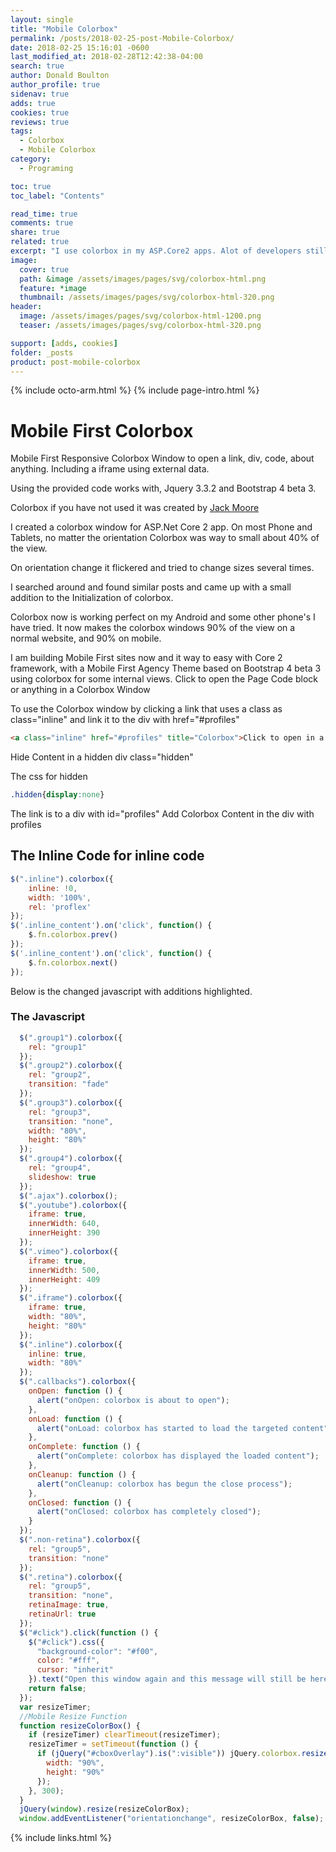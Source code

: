 ```yaml
---
layout: single
title: "Mobile Colorbox"
permalink: /posts/2018-02-25-post-Mobile-Colorbox/
date: 2018-02-25 15:16:01 -0600
last_modified_at: 2018-02-28T12:42:38-04:00
search: true
author: Donald Boulton
author_profile: true
sidenav: true
adds: true
cookies: true
reviews: true
tags:
  - Colorbox
  - Mobile Colorbox
category:
  - Programing

toc: true
toc_label: "Contents"

read_time: true
comments: true
share: true
related: true
excerpt: "I use colorbox in my ASP.Core2 apps. Alot of developers still do in their applications. Mobile First Responsive Colorbox Window to open a link, div, code, about anything. Including a iframe using external data."
image:
  cover: true
  path: &image /assets/images/pages/svg/colorbox-html.png
  feature: *image
  thumbnail: /assets/images/pages/svg/colorbox-html-320.png
header:
  image: /assets/images/pages/svg/colorbox-html-1200.png
  teaser: /assets/images/pages/svg/colorbox-html-320.png

support: [adds, cookies]
folder: _posts
product: post-mobile-colorbox 
---
```


{% include octo-arm.html %}
{% include page-intro.html %}

# Mobile First Colorbox

Mobile First Responsive Colorbox Window to open a link, div, code, about anything. Including a iframe using external data.

Using the provided code works with, Jquery 3.3.2 and Bootstrap 4 beta 3.

Colorbox if you have not used it was created by [Jack Moore](http://www.jacklmoore.com/colorbox/)

I created a colorbox window for ASP.Net Core 2 app. On most Phone and Tablets, no matter the orientation Colorbox was way to small about 40% of the view.

On orientation change it flickered and tried to change sizes several times.

I searched around and found similar posts and came up with a small addition to the Initialization of colorbox.

Colorbox now is working perfect on my Android and some other phone's I have tried. It now makes the colorbox windows 90% of the view on a normal website, and 90% on mobile.

I am building Mobile First sites now and it way to easy with Core 2 framework, with a Mobile First Agency Theme based on Bootstrap 4 beta 3 using colorbox for some internal views.
Click to open the Page Code block or anything in a Colorbox Window

To use the Colorbox window by clicking a link that uses a class as class="inline" and link it to the div with href="#profiles"

```html
<a class="inline" href="#profiles" title="Colorbox">Click to open in a Colorbox Window.</a>
```

Hide Content in a hidden div class="hidden"

The css for hidden

```css
.hidden{display:none}
```

The link is to a div with id="profiles"
Add Colorbox Content in the div with profiles

## The Inline Code for inline code

```javascript
$(".inline").colorbox({
    inline: !0,
    width: '100%',
    rel: 'proflex'
});
$('.inline_content').on('click', function() {
    $.fn.colorbox.prev()
});
$('.inline_content').on('click', function() {
    $.fn.colorbox.next()
});
```

Below is the changed javascript  with additions highlighted.

### The Javascript

```javascript
  $(".group1").colorbox({
    rel: "group1"
  });
  $(".group2").colorbox({
    rel: "group2",
    transition: "fade"
  });
  $(".group3").colorbox({
    rel: "group3",
    transition: "none",
    width: "80%",
    height: "80%"
  });
  $(".group4").colorbox({
    rel: "group4",
    slideshow: true
  });
  $(".ajax").colorbox();
  $(".youtube").colorbox({
    iframe: true,
    innerWidth: 640,
    innerHeight: 390
  });
  $(".vimeo").colorbox({
    iframe: true,
    innerWidth: 500,
    innerHeight: 409
  });
  $(".iframe").colorbox({
    iframe: true,
    width: "80%",
    height: "80%"
  });
  $(".inline").colorbox({
    inline: true,
    width: "80%"
  });
  $(".callbacks").colorbox({
    onOpen: function () {
      alert("onOpen: colorbox is about to open");
    },
    onLoad: function () {
      alert("onLoad: colorbox has started to load the targeted content");
    },
    onComplete: function () {
      alert("onComplete: colorbox has displayed the loaded content");
    },
    onCleanup: function () {
      alert("onCleanup: colorbox has begun the close process");
    },
    onClosed: function () {
      alert("onClosed: colorbox has completely closed");
    }
  });
  $(".non-retina").colorbox({
    rel: "group5",
    transition: "none"
  });
  $(".retina").colorbox({
    rel: "group5",
    transition: "none",
    retinaImage: true,
    retinaUrl: true
  });
  $("#click").click(function () {
    $("#click").css({
      "background-color": "#f00",
      color: "#fff",
      cursor: "inherit"
    }).text("Open this window again and this message will still be here.");
    return false;
  });
  var resizeTimer;
  //Mobile Resize Function
  function resizeColorBox() {
    if (resizeTimer) clearTimeout(resizeTimer);
    resizeTimer = setTimeout(function () {
      if (jQuery("#cboxOverlay").is(":visible")) jQuery.colorbox.resize({
        width: "90%",
        height: "90%"
      });
    }, 300);
  }
  jQuery(window).resize(resizeColorBox);
  window.addEventListener("orientationchange", resizeColorBox, false);
```

{% include links.html %}